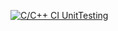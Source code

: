 [![C/C++ CI UnitTesting](https://github.com/akilezhil/M1_Library_information/actions/workflows/Unity.yml/badge.svg)](https://github.com/akilezhil/M1_Library_information/actions/workflows/Unity.yml)
















  
  
 
  
   

















  
  
 
  
   
